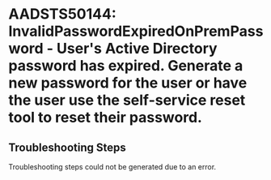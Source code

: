 
# AADSTS50144: InvalidPasswordExpiredOnPremPassword - User's Active Directory password has expired. Generate a new password for the user or have the user use the self-service reset tool to reset their password.


## Troubleshooting Steps
Troubleshooting steps could not be generated due to an error.